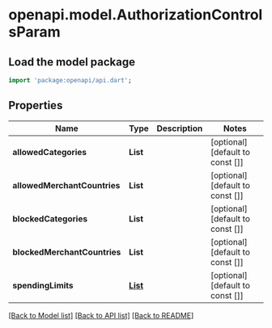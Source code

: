# openapi.model.AuthorizationControlsParam

## Load the model package
```dart
import 'package:openapi/api.dart';
```

## Properties
Name | Type | Description | Notes
------------ | ------------- | ------------- | -------------
**allowedCategories** | **List<String>** |  | [optional] [default to const []]
**allowedMerchantCountries** | **List<String>** |  | [optional] [default to const []]
**blockedCategories** | **List<String>** |  | [optional] [default to const []]
**blockedMerchantCountries** | **List<String>** |  | [optional] [default to const []]
**spendingLimits** | [**List<SpendingLimitsParam>**](SpendingLimitsParam.md) |  | [optional] [default to const []]

[[Back to Model list]](../README.md#documentation-for-models) [[Back to API list]](../README.md#documentation-for-api-endpoints) [[Back to README]](../README.md)


